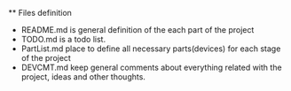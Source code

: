 ** Files definition

- README.md is general definition of the each part of the project
- TODO.md is a todo list.
- PartList.md place to define all necessary parts(devices) for each stage of the project
- DEVCMT.md keep general comments about everything related with the project, ideas and other thoughts.
